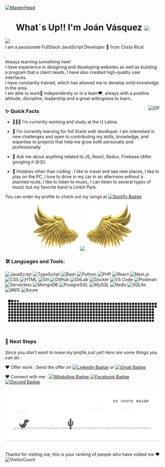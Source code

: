 [![MasterHead](https://i.pinimg.com/originals/77/ca/a3/77caa32884d735d439ade45ba37feaf2.gif)](https://arjuncvinod.github.io)

<h1 align="center"><b> What´s Up!! I'm Joán Vásquez  </b><img src="https://media.giphy.com/media/hvRJCLFzcasrR4ia7z/giphy.gif" width="35"></h1>
<a href="https://github.com/404"><img src="https://user-images.githubusercontent.com/73097560/115834477-dbab4500-a447-11eb-908a-139a6edaec5c.gif"></a>
<br/>
I am a passionate FullStack JavaScript Developer 🚀 from Costa Rica!
<p>
<br/>
Always learning something new!
<br/>
I have experience in designing and developing websites as well as building a program that a client needs, I have also created high-quality user interfaces.
<br/>  
I have constantly trained, which has allowed me to develop solid knowledge in the area.
<br/>
I am able to work💸 independently or in a team❤️, always with a positive attitude, discipline, leadership and a great willingness to learn..
</p>


  <img align="right" alt="GIF" src="https://media.giphy.com/media/MC6eSuC3yypCU/giphy.gif" />
  
### ✨ Quick Facts

- 👨🏽‍💻 I’m currently working and study at the U Latina 
- 🌱 I’m currently learning for full Stack web developer. I am interested in new challenges and open to contributing my skills, knowledge, and expertise to projects that help me grow both personally and professionally

- 💬 Ask me about anything related to JS, React, Redux, Firebase.(After googling it 😜😌)

- 🎿 Hobbies other than coding : I like to travel and see new places, I like to play on the PC, I love to drive in my car in an afternoon without a planned route, I like to listen to music, I can listen to several types of music but my favorite band is Linkin Park. 

You can enter my profile to check out my songs at [![Spotify Badge](https://img.shields.io/badge/-Spotify-1DB954?style=flat-square&logo=Spotify&logoColor=white&link=https://open.spotify.com/user/22dup6okv6mwbmqq756r36roa?si=7f86aacad4ef4c2d)](https://open.spotify.com/user/22dup6okv6mwbmqq756r36roa?si=7f86aacad4ef4c2d)



<p align="center">
  <img height="150" width="150" src="https://github.com/GovindSingh9447/GovindSingh9447/blob/main/WEBP/left.webp">
  <img align="center" src="https://github-readme-streak-stats.herokuapp.com/?user=Govindsingh9447&theme=dark&hide_border=true"/>
  <img height="150" width="150" src="https://github.com/GovindSingh9447/GovindSingh9447/blob/main/WEBP/right.webp">
</p>



### 🛠️ Languages and Tools:

![JavaScript](https://img.shields.io/badge/-JavaScript-000?&logo=JavaScript)
![TypeScript](https://img.shields.io/badge/-TypeScript-000?&logo=TypeScript&logoColor=007ACC)
![Bash](https://img.shields.io/badge/-Bash-000?&logo=GNU-Bash)
![Python](https://img.shields.io/badge/-Python-000?&logo=Python)
![PHP](https://img.shields.io/badge/-PHP-000?&logo=PHP)
![React](https://img.shields.io/badge/-React-000?&logo=React)
![Next.js](https://img.shields.io/badge/-Next.js-000?&logo=Next.js)
![CSS](https://img.shields.io/badge/-CSS-000?&logo=CSS3)
![HTML](https://img.shields.io/badge/-HTML-000?&logo=HTML5)
![Git](https://img.shields.io/badge/-Git-000?&logo=Git)
![GitHub](https://img.shields.io/badge/-GitHub-000?&logo=GitHub)
![GitLab](https://img.shields.io/badge/-GitLab-000?&logo=GitLab)
![Docker](https://img.shields.io/badge/-Docker-000?&logo=Docker)
![VS Code](https://img.shields.io/badge/-VS%20Code-000?&logo=Visual-Studio-Code)
![Postman](https://img.shields.io/badge/-Postman-000?&logo=Postman)
![Serverless](https://img.shields.io/badge/-Serverless-000?&logo=Serverless)
![MongoDB](https://img.shields.io/badge/-MongoDB-000?&logo=MongoDB)
![PostgreSQL](https://img.shields.io/badge/-PostgreSQL-000?&logo=PostgreSQL)
![MySQL](https://img.shields.io/badge/-MySQL-000?&logo=MySQL)
![Redis](https://img.shields.io/badge/-Redis-000?&logo=Redis)
![SQLite](https://img.shields.io/badge/-SQLite-000?&logo=SQLite)
![AWS](https://img.shields.io/badge/-AWS-000?&logo=Amazon-AWS)
![Azure](https://img.shields.io/badge/-Azure-000?&logo=Microsoft-Azure)


![𝙶𝚒𝚝𝚑𝚞𝚋 𝙲𝚘𝚗𝚝𝚛𝚒𝚋𝚞𝚝𝚒𝚘𝚗 𝙶𝚛𝚊𝚙𝚑](https://github.com/GovindSingh9447/GovindSingh9447/blob/main/github-contribution-grid-snake.svg)

### 👣 Next Steps

_Since you don't want to leave my profile just yet! Here are some things you can do :_

❤️ Offer work : Send the offer on [![Linkedin Badge](https://img.shields.io/badge/-JoanVasquez-blue?style=flat-square&logo=Linkedin&logoColor=white&link=https://www.linkedin.com/in/joanvasquez)](www.linkedin.com/in/joanvasquez)
or [![Gmail Badge](https://img.shields.io/badge/-joanvasquezalvarado@gmail.com-c14438?style=flat-square&logo=Gmail&logoColor=white&link=joanvasquezalvarado@gmail.com)](mailto:joanvasquezalvarado@gmail.com)


❤️ Connect with me : [![WhatsApp Badge](https://img.shields.io/badge/-WhatsApp-Green?style=flat-square&logo=WhatsApp&logoColor=green&link=https://wa.me/+50685198056)](https://wa.me/+50685198056) [![Facebook Badge](https://img.shields.io/badge/-Facebook-1877F2?style=flat-square&logo=Facebook&logoColor=white&link=https://www.facebook.com/walterjoan.vasquesalvarado/)](https://www.facebook.com/walterjoan.vasquesalvarado/) [![Discord Badge](https://img.shields.io/badge/-Discord-7289DA?style=flat-square&logo=Discord&logoColor=white&link=https://discord.gg/joan141)](https://discord.gg/joan141)



![Dino](https://raw.githubusercontent.com/wangningkai/wangningkai/master/assets/dino.gif)

<br/>   Thanks for visiting me, this is your ranking of people who have visited me :heart:
![VisitorCount](https://profile-counter.glitch.me/TheJoanVasquez/count.svg) </p>


